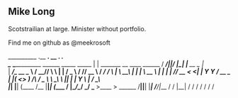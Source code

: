 ## Mike Long

Scotstrailian at large.  Minister without portfolio.

Find me on github as @meekrosoft

__________                                       .__                                ________.__  __  .__         ___.    
\______   \____________    ______ _____ _____    |  |   _______  __ ____   ______  /  _____/|__|/  |_|  |__  __ _\_ |__  
 |     ___/\_  __ \__  \  / ____//     \\__  \   |  |  /  _ \  \/ // __ \ /  ___/ /   \  ___|  \   __\  |  \|  |  \ __ \ 
 |    |     |  | \// __ \< <_|  |  Y Y  \/ __ \_ |  |_(  <_> )   /\  ___/ \___ \  \    \_\  \  ||  | |   Y  \  |  / \_\ \
 |____|     |__|  (____  /\__   |__|_|  (____  / |____/\____/ \_/  \___  >____  >  \______  /__||__| |___|  /____/|___  /
                       \/    |__|     \/     \/                        \/     \/          \/              \/          \/ 

